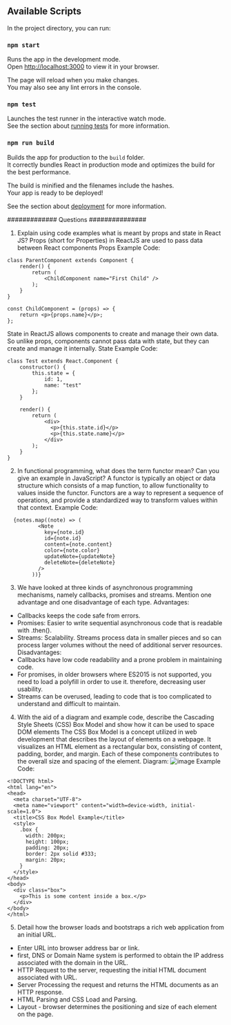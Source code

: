 ## Available Scripts

In the project directory, you can run:

### `npm start`

Runs the app in the development mode.\
Open [http://localhost:3000](http://localhost:3000) to view it in your browser.

The page will reload when you make changes.\
You may also see any lint errors in the console.

### `npm test`

Launches the test runner in the interactive watch mode.\
See the section about [running tests](https://facebook.github.io/create-react-app/docs/running-tests) for more information.

### `npm run build`

Builds the app for production to the `build` folder.\
It correctly bundles React in production mode and optimizes the build for the best performance.

The build is minified and the filenames include the hashes.\
Your app is ready to be deployed!

See the section about [deployment](https://facebook.github.io/create-react-app/docs/deployment) for more information.


############# Questions ###############
1. Explain using code examples what is meant by props and state in
React JS?
Props (short for Properties) in ReactJS are used to pass data between React components
Props Example Code:
```
class ParentComponent extends Component {    
    render() {    
        return (        
            <ChildComponent name="First Child" />    
        );  
    }
}

const ChildComponent = (props) => {    
    return <p>{props.name}</p>; 
};
```
State in ReactJS allows components to create and manage their own data. So unlike props, components cannot pass data with state, but they can create and manage it internally.
State Example Code:
```
class Test extends React.Component {    
    constructor() {    
        this.state = {      
            id: 1,      
            name: "test"    
        };  
    }    
    
    render() {    
        return (      
            <div>        
              <p>{this.state.id}</p>        
              <p>{this.state.name}</p>      
            </div>    
        );  
    }
}
```
2. In functional programming, what does the term functor mean? Can you give
an example in JavaScript?
A functor is typically an object or data structure which consists of a map function, to allow functionality to values inside the functor. Functors are a way to represent a sequence of operations, and provide a standardized way to transform values within that context.
Example Code:
```
  {notes.map((note) => (
          <Note
            key={note.id}
            id={note.id}
            content={note.content}
            color={note.color}
            updateNote={updateNote}
            deleteNote={deleteNote}
          />
        ))}
```
3. We have looked at three kinds of asynchronous programming mechanisms, namely callbacks,
promises and streams. Mention one advantage and one disadvantage of each type.
Advantages:
- Callbacks keeps the code safe from errors.
- Promises: Easier to write sequential asynchronous code that is readable with .then().
- Streams: Scalability. Streams process data in smaller pieces and so can process larger volumes without the need of additional server resources.
Disadvantages:
- Callbacks have low code readability and a prone problem in maintaining code.
- For promises, in older browsers where ES2015 is not supported, you need to load a polyfill in order to use it. therefore, decreasing user usability.
- Streams can be overused, leading to code that is too complicated to understand and difficult to maintain.

4. With the aid of a diagram and example code, describe the Cascading Style Sheets (CSS) Box
Model and show how it can be used to space DOM elements
The CSS Box Model is a concept utilized in web development that describes the layout of elements on a webpage. It visualizes an HTML element as a rectangular box, consisting of content, padding, border, and margin. Each of these components contributes to the overall size and spacing of the element.
Diagram:
![image](https://github.com/jaycelmarie/Rich-Web-App/assets/98519686/da4a02c4-0983-48f9-9fbc-bb93d94e38b8)
Example Code:
```
<!DOCTYPE html>
<html lang="en">
<head>
  <meta charset="UTF-8">
  <meta name="viewport" content="width=device-width, initial-scale=1.0">
  <title>CSS Box Model Example</title>
  <style>
    .box {
      width: 200px;
      height: 100px;
      padding: 20px;
      border: 2px solid #333;
      margin: 20px;
    }
  </style>
</head>
<body>
  <div class="box">
    <p>This is some content inside a box.</p>
  </div>
</body>
</html>
```
5. Detail how the browser loads and bootstraps a rich web application from an initial URL.

- Enter URL into browser address bar or link.
-  first, DNS or Domain Name system is performed to obtain the IP address associated with the domain in the URL.
- HTTP Request to the server, requesting the initial HTML document associated with URL.
- Server Processing the request and returns the HTML documents as an HTTP response.
- HTML Parsing and CSS Load and Parsing.
- Layout - browser determines the positioning and size of each element on the page.

